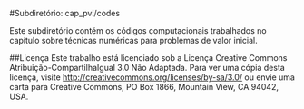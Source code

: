 #Subdiretório: cap_pvi/codes

Este subdiretório contém os códigos computacionais trabalhados no capítulo sobre técnicas numéricas para problemas de valor inicial.

##Licença
Este trabalho está licenciado sob a Licença Creative Commons Atribuição-CompartilhaIgual 3.0 Não Adaptada. Para ver uma cópia desta licença, visite http://creativecommons.org/licenses/by-sa/3.0/ ou envie uma carta para Creative Commons, PO Box 1866, Mountain View, CA 94042, USA.
